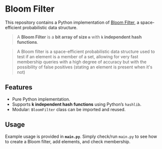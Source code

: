 # Bloom Filter

This repository contains a Python implementation of [Bloom Filter](https://en.wikipedia.org/wiki/Bloom_filter), a space-efficient probabilistic data structure.
> A **Bloom Filter** is a **bit array of size `m`** with **`k` independent hash functions**.

> A Bloom filter is a space-efficient probabilistic data structure used to test if an element is a member of a set, allowing for very fast membership queries with a high degree of accuracy but with the possibility of false positives (stating an element is present when it's not)

## Features

- Pure Python implementation.  
- Supports **k independent hash functions** using Python’s `hashlib`.
- Modular: `BloomFilter` class can be imported and reused.

## Usage

Example usage is provided in **`main.py`**. Simply check/run `main.py` to see how to create a Bloom filter, add elements, and check membership.
